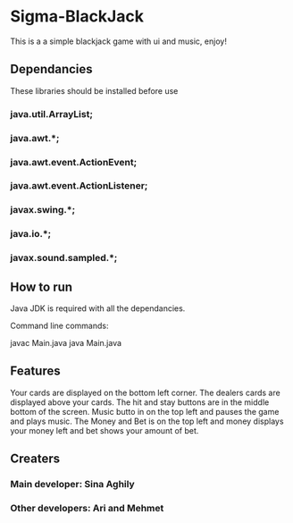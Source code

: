 # Sigma-BlackJack
This is a a simple blackjack game with ui and music, enjoy!


## Dependancies

These libraries should be installed before use

### java.util.ArrayList;
### java.awt.*;
### java.awt.event.ActionEvent;
### java.awt.event.ActionListener;
### javax.swing.*;
### java.io.*;
### javax.sound.sampled.*;


## How to run

Java JDK is required with all the dependancies.

Command line commands:

javac Main.java
java Main.java



## Features

Your cards are displayed on the bottom left corner. The dealers cards are displayed above your cards. The hit and stay buttons are in the middle bottom of the screen. Music butto in on the top left and pauses the game and plays music. The Money and Bet is on the top left and money displays your money left and bet shows your amount of bet.

## Creaters

### Main developer: Sina Aghily
### Other developers: Ari and Mehmet
